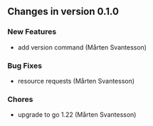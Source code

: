 ## Changes in version 0.1.0

### New Features

* add version command (Mårten Svantesson)

### Bug Fixes

* resource requests (Mårten Svantesson)

### Chores

* upgrade to go 1.22 (Mårten Svantesson)
